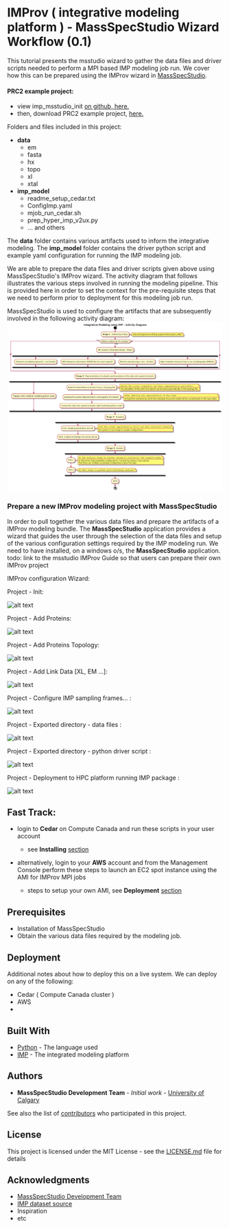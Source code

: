 # IMProv ( integrative modeling platform ) - MassSpecStudio Wizard Workflow (0.1)

This tutorial presents the msstudio wizard to gather the data files 
and driver scripts needed to perform a MPI based IMP modeling job run. We cover how this can be prepared 
using the IMProv wizard in [MassSpecStudio](https://www.msstudio.ca/mss-improv/). 



#### PRC2 example project:  
* view imp_msstudio_init [on github, here.](https://github.com/pellst/imp_msstudio_init/tree/master/mss_out)
* then, download PRC2 example project, [here.](https://github.com/pellst/imp_msstudio_init/archive/master.zip)

Folders and files included in this project:
* **data**
   * em
   * fasta
   * hx
   * topo
   * xl
   * xtal  
* **imp_model**
   * readme_setup_cedar.txt
   * ConfigImp.yaml
   * mjob_run_cedar.sh
   * prep_hyper_imp_v2ux.py
   * ... and others 

The **data** folder contains various artifacts used to inform the integrative modeling.
The **imp_model** folder contains the driver python script and example yaml configuration for running the IMP modeling job.

We are able to prepare the data files and driver scripts given above using MassSpecStudio's IMProv wizard.
The activity diagram that follows illustrates the various steps involved in running the modeling pipeline. 
This is provided here in order to set the context for the pre-requisite steps that we need to perform prior to deployment for this modeling job run. 


MassSpecStudio is used to configure the artifacts that are subsequently involved in the following activity diagram: 
![alt text][logo]

[logo]: https://github.com/pellst/imp_msstudio_init/raw/master/uml_diag_IMProv_msstudio.png "msstudio IMProv prep"

### Prepare a new IMProv modeling project with **MassSpecStudio**

In order to pull together the various data files and prepare the artifacts of a IMProv modeling bundle.
The **MassSpecStudio** application provides a wizard that guides the user through the selection
of the data files and setup of the various configuration settings required by the IMP modeling run.
We need to have installed, on a windows o/s, the **MassSpecStudio** application.  
todo: link to the msstudio IMProv Guide so that users can prepare their own IMProv project 


IMProv configuration Wizard: 

Project - Init: 

![alt text](https://github.com/pellst/imp_msstudio_init/raw/master/xl_imp_images/msst_imp_proj_wizard_step1a.png "Logo Title Text 1")


Project - Add Proteins:
 
![alt text](https://github.com/pellst/imp_msstudio_init/raw/master/xl_imp_images/msst_imp_proj_wizard_step1b_topo.png "Logo Title Text 1")


Project - Add Proteins Topology: 

![alt text](https://github.com/pellst/imp_msstudio_init/raw/master/xl_imp_images/msst_imp_proj_wizard_step1c_topo.png "Logo Title Text 1")


Project - Add Link Data [XL, EM ...]:
 
![alt text](https://github.com/pellst/imp_msstudio_init/raw/master/xl_imp_images/msst_imp_proj_wizard_step1d_datafiles.png "Logo Title Text 1")


Project - Configure IMP sampling frames... : 

![alt text](https://github.com/pellst/imp_msstudio_init/raw/master/xl_imp_images/msst_imp_proj_wizard_step1e_config.png "Logo Title Text 1")


Project - Exported directory - data files : 

![alt text](https://github.com/pellst/imp_msstudio_init/raw/master/xl_imp_images/msst_imp_proj_wizard_step1f_direxport.png "Logo Title Text 1")


Project - Exported directory - python driver script : 

![alt text](https://github.com/pellst/imp_msstudio_init/raw/master/xl_imp_images/msst_imp_proj_wizard_step1g_driverscripts.png "Logo Title Text 1")



Project - Deployment to HPC platform running IMP package : 

![alt text](https://github.com/pellst/imp_msstudio_init/raw/master/xl_imp_images/msst_imp_proj_wizard_step2a_pmi.png "Logo Title Text 1")





## Fast Track:
* login to **Cedar** on Compute Canada and run these scripts in your user account
  * see **Installing** [section](https://github.com/pellst/imp_msstudio_init/blob/master/IMProv_on_Cedar_tut.md)


* alternatively, login to your **AWS** account and from the Management Console perform these steps to launch an EC2 spot instance using the AMI for IMProv MPI jobs
  * steps to setup your own AMI, see **Deployment** [section](https://github.com/pellst/imp_msstudio_init/blob/master/IMProv_on_AWS_tut.md)




## Prerequisites
* Installation of MassSpecStudio
* Obtain the various data files required by the modeling job.




## Deployment

Additional notes about how to deploy this on a live system.
We can deploy on any of the following:
* Cedar ( Compute Canada cluster ) 
* AWS
* 






## Built With

* [Python](https://github.com/pellst/imp_msstudio_init) - The language used
* [IMP](https://integrativemodeling.org/tutorials/rnapolii_stalk/) - The integrated modeling platform 


## Authors

* **MassSpecStudio Development Team** - *Initial work* - [University of Calgary](https://github.com/pellst/imp_msstudio_init)

See also the list of [contributors](https://github.com/pellst/imp_msstudio_init/contributors) who participated in this project.

## License

This project is licensed under the MIT License - see the [LICENSE.md](LICENSE.md) file for details

## Acknowledgments

* [MassSpecStudio Development Team](https://www.msstudio.ca/mss-improv/)
* [IMP dataset source](https://integrativemodeling.org/tutorials/rnapolii_stalk/)
* Inspiration
* etc

